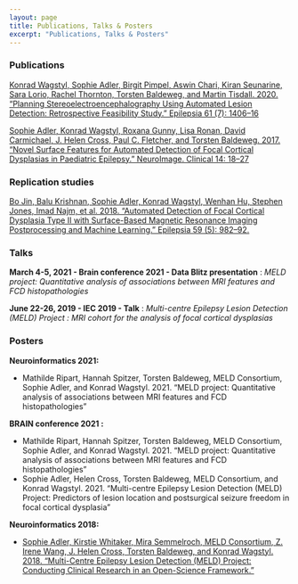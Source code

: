 ```yaml
---
layout: page
title: Publications, Talks & Posters
excerpt: "Publications, Talks & Posters"
---
```



### Publications
[Konrad Wagstyl, Sophie Adler, Birgit Pimpel, Aswin Chari, Kiran Seunarine, Sara Lorio, Rachel Thornton, Torsten Baldeweg, and Martin Tisdall. 2020. “Planning Stereoelectroencephalography Using Automated Lesion Detection: Retrospective Feasibility Study.” Epilepsia 61 (7): 1406–16](https://pubmed.ncbi.nlm.nih.gov/32533794/)

[Sophie Adler, Konrad Wagstyl, Roxana Gunny, Lisa Ronan, David Carmichael, J. Helen Cross, Paul C. Fletcher, and Torsten Baldeweg. 2017. “Novel Surface Features for Automated Detection of Focal Cortical Dysplasias in Paediatric Epilepsy.” NeuroImage. Clinical 14: 18–27](https://www.sciencedirect.com/science/article/pii/S2213158216302674?via%3Dihub)


### Replication studies
[Bo Jin, Balu Krishnan, Sophie Adler, Konrad Wagstyl, Wenhan Hu, Stephen Jones, Imad Najm, et al. 2018. “Automated Detection of Focal Cortical Dysplasia Type II with Surface-Based Magnetic Resonance Imaging Postprocessing and Machine Learning.” Epilepsia 59 (5): 982–92.](https://pubmed.ncbi.nlm.nih.gov/29637549/)

### Talks

**March 4-5, 2021 - Brain conference 2021 - Data Blitz presentation** : *MELD  project:  Quantitative  analysis  of  associations  between  MRI features and FCD histopathologies*

**June 22-26, 2019 - IEC 2019 - Talk** : *Multi-centre Epilepsy Lesion Detection (MELD) Project : MRI cohort for the analysis of focal cortical dysplasias*

### Posters
**Neuroinformatics 2021:**
* Mathilde Ripart, Hannah Spitzer, Torsten Baldeweg, MELD Consortium, Sophie Adler, and Konrad Wagstyl. 2021. “MELD project: Quantitative analysis of associations between MRI features and FCD histopathologies”

**BRAIN conference 2021 :** 
* Mathilde Ripart, Hannah Spitzer, Torsten Baldeweg, MELD Consortium, Sophie Adler, and Konrad Wagstyl. 2021. “MELD project: Quantitative analysis of associations between MRI features and FCD histopathologies”
* Sophie Adler, Helen Cross, Torsten Baldeweg, MELD Consortium, and Konrad Wagstyl. 2021. “Multi-centre Epilepsy Lesion Detection (MELD) Project: Predictors of lesion location and postsurgical seizure freedom in focal cortical dysplasia”

**Neuroinformatics 2018:**
* [Sophie Adler, Kirstie Whitaker, Mira Semmelroch, MELD Consortium, Z. Irene Wang, J. Helen Cross, Torsten Baldeweg, and Konrad Wagstyl. 2018. “Multi-Centre Epilepsy Lesion Detection (MELD) Project: Conducting Clinical Research in an Open-Science Framework.”](https://f1000research.com/posters/7-1243)
